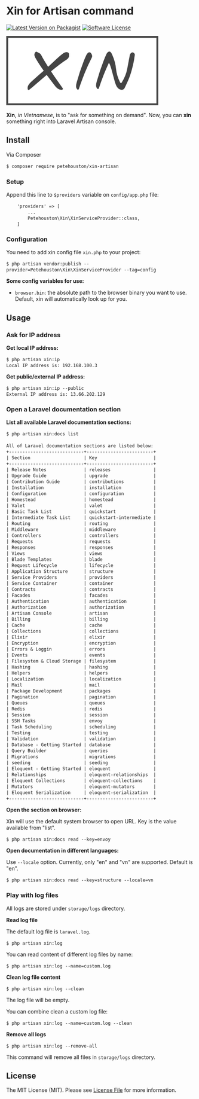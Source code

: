 # Xin for Artisan command

[![Latest Version on Packagist][ico-version]][link-packagist]
[![Software License][ico-license]](LICENSE.md)

![Xin Logo](xin-logo.png)

**Xin**, _in Vietnamese_, is to "ask for something on demand". Now, you can **xin** something right into Laravel Artisan console.

## Install

Via Composer

``` bash
$ composer require petehouston/xin-artisan
```

### Setup

Append this line to `$providers` variable on `config/app.php` file:

```
    'providers' => [
        ...
        Petehouston\Xin\XinServiceProvider::class,
    ]
```

### Configuration

You need to add xin config file `xin.php` to your project:

```
$ php artisan vendor:publish --provider=Petehouston\Xin\XinServiceProvider --tag=config
```

**Some config variables for use:**

* `browser.bin`: the absolute path to the browser binary you want to use. Default, xin will automatically look up for you.

## Usage

### Ask for IP address

**Get local IP address:**

```
$ php artisan xin:ip
Local IP address is: 192.168.100.3
```

**Get public/external IP address:**

```
$ php artisan xin:ip --public
External IP address is: 13.66.202.129
```

### Open a Laravel documentation section

**List all available Laravel documentation sections:**

```
$ php artisan xin:docs list

All of Laravel documentation sections are listed below:
+----------------------------+-------------------------+
| Section                    | Key                     |
+----------------------------+-------------------------+
| Release Notes              | releases                |
| Upgrade Guide              | upgrade                 |
| Contribution Guide         | contributions           |
| Installation               | installation            |
| Configuration              | configuration           |
| Homestead                  | homestead               |
| Valet                      | valet                   |
| Basic Task List            | quickstart              |
| Intermediate Task List     | quickstart-intermediate |
| Routing                    | routing                 |
| Middleware                 | middleware              |
| Controllers                | controllers             |
| Requests                   | requests                |
| Responses                  | responses               |
| Views                      | views                   |
| Blade Templates            | blade                   |
| Request Lifecycle          | lifecycle               |
| Application Structure      | structure               |
| Service Providers          | providers               |
| Service Container          | container               |
| Contracts                  | contracts               |
| Facades                    | facades                 |
| Authentication             | authentication          |
| Authorization              | authorization           |
| Artisan Console            | artisan                 |
| Billing                    | billing                 |
| Cache                      | cache                   |
| Collections                | collections             |
| Elixir                     | elixir                  |
| Encryption                 | encryption              |
| Errors & Loggin            | errors                  |
| Events                     | events                  |
| Filesystem & Cloud Storage | filesystem              |
| Hashing                    | hashing                 |
| Helpers                    | helpers                 |
| Localization               | localization            |
| Mail                       | mail                    |
| Package Development        | packages                |
| Pagination                 | pagination              |
| Queues                     | queues                  |
| Redis                      | redis                   |
| Session                    | session                 |
| SSH Tasks                  | envoy                   |
| Task Scheduling            | scheduling              |
| Testing                    | testing                 |
| Validation                 | validation              |
| Database - Getting Started | database                |
| Query Builder              | queries                 |
| Migrations                 | migrations              |
| seeding                    | seeding                 |
| Eloquent - Getting Started | eloquent                |
| Relationships              | eloquent-relationships  |
| Eloquent Collections       | eloquent-collections    |
| Mutators                   | eloquent-mutators       |
| Eloquent Serialization     | eloquent-serialization  |
+----------------------------+-------------------------+
```

**Open the section on browser:**

Xin will use the default system browser to open URL. Key is the value available from "list".

```
$ php artisan xin:docs read --key=envoy
```

**Open documentation in different languages:**

Use `--locale` option. Currently, only "en" and "vn" are supported. Default is "en".

```
$ php artisan xin:docs read --key=structure --locale=vn
```

### Play with log files

All logs are stored under `storage/logs` directory.

**Read log file**

The default log file is `laravel.log`.

```
$ php artisan xin:log
```

You can read content of different log files by name:

```
$ php artisan xin:log --name=custom.log
```

**Clean log file content**

```
$ php artisan xin:log --clean
```

The log file will be empty.

You can combine clean a custom log file:

```
$ php artisan xin:log --name=custom.log --clean
```

**Remove all logs**

```
$ php artisan xin:log --remove-all
```

This command will remove all files in `storage/logs` directory.

## License

The MIT License (MIT). Please see [License File](LICENSE.md) for more information.

[ico-version]: https://img.shields.io/packagist/v/petehouston/xin-artisan.svg?style=flat-square
[ico-license]: https://img.shields.io/badge/license-MIT-brightgreen.svg?style=flat-square
[ico-downloads]: https://img.shields.io/packagist/dt/petehouston/xin-artisan.svg?style=flat-square

[link-packagist]: https://packagist.org/packages/petehouston/xin-artisan
[link-downloads]: https://packagist.org/packages/petehouston/xin-artisan
[link-author]: https://github.com/petehouston
[link-contributors]: ../../contributors
